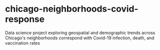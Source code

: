 # chicago-neighborhoods-covid-response
Data science project exploring geospatial and demographic trends across Chicago's neighborhoods correspond with Covid-19 infection, death, and vaccination rates
